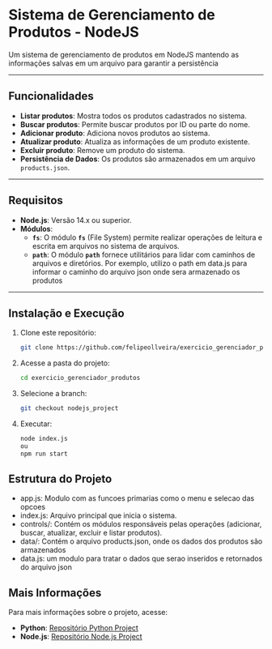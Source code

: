 # Sistema de Gerenciamento de Produtos - NodeJS

Um sistema de gerenciamento de produtos em NodeJS mantendo as informações salvas em um arquivo para garantir a persistência

---

## Funcionalidades

- **Listar produtos**: Mostra todos os produtos cadastrados no sistema.
- **Buscar produtos**: Permite buscar produtos por ID ou parte do nome.
- **Adicionar produto**: Adiciona novos produtos ao sistema.
- **Atualizar produto**: Atualiza as informações de um produto existente.
- **Excluir produto**: Remove um produto do sistema.
- **Persistência de Dados**: Os produtos são armazenados em um arquivo `products.json`.

---

## Requisitos

- **Node.js**: Versão 14.x ou superior.
- **Módulos**: 
  - **`fs`**: O módulo **`fs`** (File System) permite realizar operações de leitura e escrita em arquivos no sistema de arquivos.
  - **`path`**: O módulo **`path`** fornece utilitários para lidar com caminhos de arquivos e diretórios. Por exemplo, utilizo o path em data.js para informar o caminho do arquivo json onde sera armazenado os produtos

---

## Instalação e Execução

1. Clone este repositório:
   ```bash
   git clone https://github.com/felipeollveira/exercicio_gerenciador_produtos/
   
2. Acesse a pasta do projeto:
   ```bash
   cd exercicio_gerenciador_produtos
   
3. Selecione a branch:
   ```bash
   git checkout nodejs_project

3. Executar:
   ```bash
   node index.js 
   ou 
   npm run start

## Estrutura do Projeto

- app.js: Modulo com as funcoes primarias como o menu e selecao das opcoes
- index.js: Arquivo principal que inicia o sistema.
- controls/: Contém os módulos responsáveis pelas operações (adicionar, buscar, atualizar, excluir e listar produtos).
- data/: Contém o arquivo products.json, onde os dados dos produtos são armazenados
- data.js: um modulo para tratar o dados que serao inseridos e retornados do arquivo json

## Mais Informações

Para mais informações sobre o projeto, acesse:

- **Python**: [Repositório Python Project](https://github.com/felipeollveira/exercicio_gerenciador_produtos/tree/python_project)  
- **Node.js**: [Repositório Node.js Project](https://github.com/felipeollveira/exercicio_gerenciador_produtos/tree/nodejs_project)
